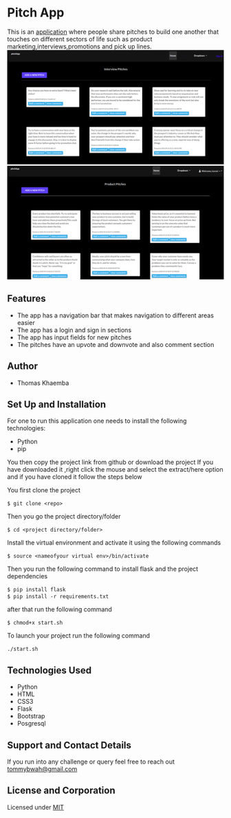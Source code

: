 # Pitch App
This is an [application](https://github.com/tomito26/pitchApp.git) where people share pitches to build one another that touches on different sectors of life such as product marketing,interviews,promotions and pick up lines.
![interviewpitches](interviewpitches.png)
![productpitches](productpitches.png)
## Features
* The app has a navigation bar that makes navigation to different areas easier
* The app has a login  and sign in sections
* The app has input fields  for new  pitches
* The pitches have an upvote and downvote and also comment section
  
## Author 
* Thomas Khaemba

## Set Up and Installation
For one to run this application one needs to install the following technologies:
* Python
* pip


You then copy the project link from github or download the project
If you have  downloaded it ,right click  the mouse and select the  extract/here option and if you have cloned it follow the steps below

You first clone the project
```
$ git clone <repo>
```
Then you  go the project directory/folder 
```
$ cd <project directory/folder>
```
Install the virtual environment and activate it using the following commands
```
$ source <nameofyour virtual env>/bin/activate
```
Then you run the following command to install flask and the project dependencies
```
$ pip install flask
$ pip install -r requirements.txt
```
after that run the following command 
```
$ chmod+x start.sh
```
To launch your project run the following command
```
./start.sh
```
## Technologies Used
* Python
* HTML
* CSS3
* Flask
* Bootstrap
* Posgresql 

## Support and Contact Details
If you run into any challenge or query feel free to reach out tommybwah@gmail.com

## License and Corporation
Licensed under [MIT](license)





